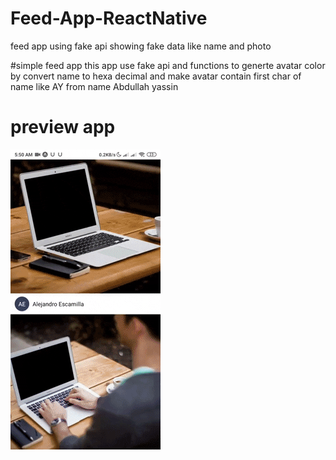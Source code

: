 # Feed-App-ReactNative
feed app using fake api showing fake data like name and photo

#simple feed app 
this app use fake api and functions to generte avatar color by convert name to hexa decimal and make avatar contain first char of name like AY from name Abdullah yassin

# preview app
![](giphy.gif)
